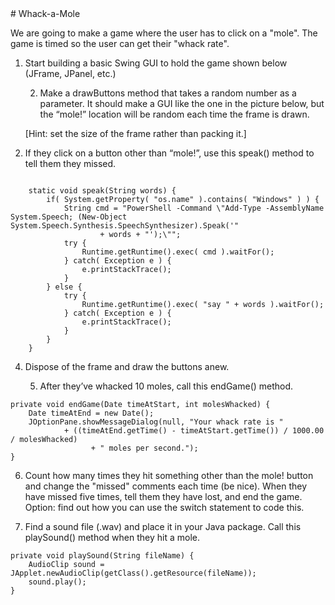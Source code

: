 <body>
<div id="wrap">
<div id="main">
<div id="header">

</div>
<div id="moduleIndex">
# Whack-a-Mole




We are going to make a game where the user has to click on a "mole". The game is timed so the user can get their "whack rate".



1. Start building a basic Swing GUI to hold the game shown below (JFrame, JPanel, etc.)



     2. Make a drawButtons method that takes a random number as a parameter. It should make a GUI like the one in the picture below, but the “mole!” location will be random each time the frame is drawn.

	[Hint: set the size of the frame rather than packing it.]





3. If they click on a button other than “mole!”, use this speak() method to tell them they missed.

```

    static void speak(String words) {
        if( System.getProperty( "os.name" ).contains( "Windows" ) ) {
            String cmd = "PowerShell -Command \"Add-Type -AssemblyName System.Speech; (New-Object System.Speech.Synthesis.SpeechSynthesizer).Speak('"
                    + words + "');\"";
            try {
                Runtime.getRuntime().exec( cmd ).waitFor();
            } catch( Exception e ) {
                e.printStackTrace();
            }
        } else {
            try {
                Runtime.getRuntime().exec( "say " + words ).waitFor();
            } catch( Exception e ) {
                e.printStackTrace();
            }
        }
    }

```


4. Dispose of the frame and draw the buttons anew.

    5. After they’ve whacked 10 moles, call this endGame() method.  
```
private void endGame(Date timeAtStart, int molesWhacked) { 
    Date timeAtEnd = new Date();
    JOptionPane.showMessageDialog(null, "Your whack rate is "
            + ((timeAtEnd.getTime() - timeAtStart.getTime()) / 1000.00 / molesWhacked)
                  + " moles per second.");
}
```


6. Count how many times they hit something other than the mole! button and change the "missed" comments each time (be nice). When they have missed five times, tell them they have lost, and end the game.
Option: find out how you can use the switch statement to code this.



7. Find a sound file (.wav) and place it in your Java package. Call this playSound() method when they hit a mole.

```
private void playSound(String fileName) { 
    AudioClip sound = JApplet.newAudioClip(getClass().getResource(fileName));
    sound.play();
}
```

</div>
</div>
</div>
<div id="footer">

</div>
</body>